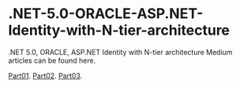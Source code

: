 # .NET-5.0-ORACLE-ASP.NET-Identity-with-N-tier-architecture
.NET 5.0, ORACLE, ASP.NET Identity with N-tier architecture 
Medium articles can be found here.

[Part01](https://mehobega.medium.com/asp-net-core-mvc-with-net-5-0-oracle-identity-using-n-tier-architecture-part-01-2a02099a6a4f).
[Part02](https://mehobega.medium.com/asp-net-core-mvc-with-net-5-0-oracle-identity-using-n-tier-architecture-part-02-84eb74327507).
[Part03](https://mehobega.medium.com/asp-net-core-mvc-with-net-5-0-oracle-identity-using-n-tier-architecture-part-03-84eb74327507).
